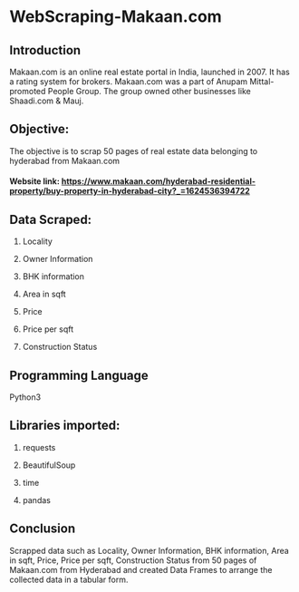 # WebScraping-Makaan.com

## Introduction
  Makaan.com is an online real estate portal in India, launched in 2007. It has a rating system for brokers. Makaan.com was a part of Anupam Mittal-promoted People Group. The group owned other businesses like Shaadi.com & Mauj.

## Objective:
 The objective is to scrap 50 pages of real estate data belonging to hyderabad from Makaan.com
#### Website link: https://www.makaan.com/hyderabad-residential-property/buy-property-in-hyderabad-city?_=1624536394722

## Data Scraped:

1. Locality

2. Owner Information

3. BHK information

4. Area in sqft

5. Price

6. Price per sqft

7. Construction Status

## Programming Language 
Python3

## Libraries imported:

1. requests

2. BeautifulSoup

3. time

4. pandas

## Conclusion

  Scrapped data such as Locality, Owner Information, BHK information, Area in sqft, Price, Price per sqft, Construction Status from 50 pages of Makaan.com from Hyderabad and created Data Frames to arrange the collected data in a tabular form.
